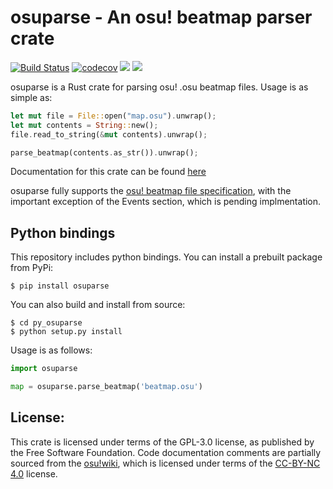 # osuparse - An osu! beatmap parser crate

[![Build Status](https://travis-ci.org/eltrufas/osuparse.svg?branch=master)](https://travis-ci.org/eltrufas/osuparse)
[![codecov](https://codecov.io/gh/eltrufas/osuparse/branch/master/graph/badge.svg)](https://codecov.io/gh/eltrufas/osuparse)
[![](http://meritbadge.herokuapp.com/osuparse)](https://crates.io/crates/osuparse)<Paste>
[![](https://img.shields.io/crates/l/osuparse.svg)](https://github.com/eltrufas/osuparse/blob/master/LICENSE)

osuparse is a Rust crate for parsing osu! .osu beatmap files. Usage is as simple as:

```rust
let mut file = File::open("map.osu").unwrap();
let mut contents = String::new();
file.read_to_string(&mut contents).unwrap();

parse_beatmap(contents.as_str()).unwrap();
```

Documentation for this crate can be found [here](https://docs.rs/osuparse/0.1.0/osuparse/)

osuparse fully supports the [osu! beatmap file specification](https://osu.ppy.sh/help/wiki/osu!_File_Formats/Osu_(file_format)),
with the important exception of the Events section, which is pending
implmentation.


## Python bindings

This repository includes python bindings. You can install a prebuilt package from PyPi:

```
$ pip install osuparse
```

You can also build and install from source:

```
$ cd py_osuparse
$ python setup.py install
```

Usage is as follows:

```python
import osuparse

map = osuparse.parse_beatmap('beatmap.osu')
```


## License:

This crate is licensed under terms of the GPL-3.0 license, as published by the Free Software Foundation.
Code documentation comments are partially sourced from the [osu!wiki](https://github.com/ppy/osu-wiki),
which is licensed under terms of the [CC-BY-NC 4.0](https://creativecommons.org/licenses/by-nc/4.0/legalcode) license.
